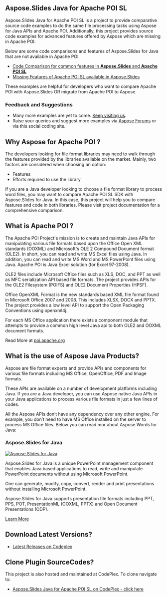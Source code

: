 ## Aspose.Slides Java for Apache POI SL

Aspose.Slides Java for Apache POI SL is a project to provide comparative source code examples to do the same file processing tasks using Aspose for Java APIs and Apache POI. Additionally, this project provides source code examples for advanced features offered by Aspose which are missing in Apache POI.

Below are some code comparisons and features of Aspose.Slides for Java that are not available in Apache POI

* [Code Comparison for common features in **Aspose.Slides** and **Apache POI SL**](https://docs.aspose.com/display/slidesjava/1.2+Code+Comparison+for+Common+Features+in+Aspose.Slides+and+Apache+POI+-+HSLF+and+XSLF)
* [Missing Features of Apache POI SL available in Aspose.Slides](https://docs.aspose.com/display/slidesjava/1.3+Missing+Features+in+Apache+POI+SL+-+HSLF+and+XSLF)

These examples are helpful for developers who want to compare Apache POI with Aspose.Slides OR migrate from Apache POI to Aspose.

### Feedback and Suggestions

* Many more examples are yet to come. [Keep visiting us](https://www.aspose.com/products/slides/java).
* Raise your queries and suggest more examples via [Aspose Forums](http://www.aspose.com/community/forums/default.aspx) or via this social coding site.

## Why Aspose for Apache POI ?

The developers looking for file format libraries may need to walk through the features provided by the libraries available on the market. Mainly, two factors are considered when choosing an option:

* Features
* Efforts required to use the library

If you are a Java developer looking to choose a file format library to process word files, you may want to compare Apache POI SL SDK with Aspose.Slides for Java. In this case, this project will help you to compare features and code in both libraries. Please visit project documentation for a comprehensive comparison.

## What is Apache POI ?

The Apache POI Project's mission is to create and maintain Java APIs for manipulating various file formats based upon the Office Open XML standards (OOXML) and Microsoft's OLE 2 Compound Document format (OLE2). In short, you can read and write MS Excel files using Java. In addition, you can read and write MS Word and MS PowerPoint files using Java. Apache POI is Java Excel solution (for Excel 97-2008).

OLE2 files include Microsoft Office files such as XLS, DOC, and PPT as well as MFC serialization API based file formats. The project provides APIs for the OLE2 Filesystem (POIFS) and OLE2 Document Properties (HPSF).

Office OpenXML Format is the new standards based XML file format found in Microsoft Office 2007 and 2008. This includes XLSX, DOCX and PPTX. The project provides a low level API to support the Open Packaging Conventions using openxml4j.

For each MS Office application there exists a component module that attempts to provide a common high level Java api to both OLE2 and OOXML document formats.

Read More at [poi.apache.org](http://poi.apache.org/)

## What is the use of Aspose Java Products?

Aspose are file format experts and provide APIs and components for various file formats including MS Office, OpenOffice, PDF and Image formats. 

These APIs are available on a number of development platforms including Java. If you are a Java developer, you can use Aspose native Java APIs in your Java applications to process various file formats in just a few lines of codes. 

All the Aspose APIs don’t have any dependency over any other engine. For example, you don’t need to have MS Office installed on the server to process MS Office files. Below you can read mor about Aspose.Words for Java:

### Aspose.Slides for Java

[![Aspose.Slides for Java](http://www.aspose.com/App_Themes/V2/images/productLogos/JAVA/aspose_slides-for-java.jpg)](https://www.aspose.com/products/slides/java)

Aspose.Slides for Java is a unique PowerPoint management component that enables Java based applications to read, write and manipulate PowerPoint documents without using Microsoft PowerPoint.

One can generate, modify, copy, convert, render and print presentations without installing Microsoft PowerPoint.

Aspose.Slides for Java supports presentation file formats including PPT, PPS, POT, PresentationML (OOXML, PPTX) and Open Document Presentations (ODP).

[Learn More](https://www.aspose.com/products/slides/java)

## Download Latest Versions?

* [Latest Releases on Codeplex](https://asposeslidesjavaapachepoi.codeplex.com/releases/view/618722)

## Clone Plugin SourceCodes?

This project is also hosted and maintained at CodePlex. To clone navigate to:

* [Aspose.Slides Java for Apache POI SL on CodePlex - click here](https://asposeslidesjavaapachepoi.codeplex.com/SourceControl/latest)



